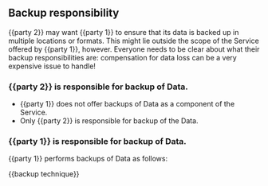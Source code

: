 ## Backup responsibility

{{party 2}} may want {{party 1}} to ensure that its data is backed up in multiple locations or formats. This might lie outside the scope of the Service offered by {{party 1}}, however.  Everyone needs to be clear about what their backup responsibilities are: compensation for data loss can be a very expensive issue to handle!

### {{party 2}} is responsible for backup of Data.

- {{party 1}} does not offer backups of Data as a component of the Service.
- Only {{party 2}} is responsible for backup of the Data.

### {{party 1}} is responsible for backup of Data.

{{party 1}} performs backups of Data as follows:

{{backup technique}}
